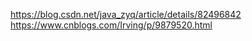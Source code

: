 https://blog.csdn.net/java_zyq/article/details/82496842
https://www.cnblogs.com/Irving/p/9879520.html
